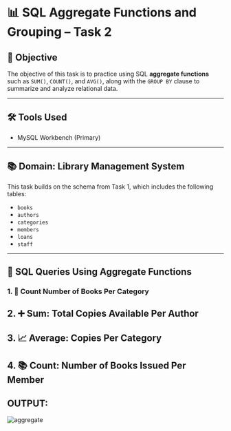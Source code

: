 # 📊 SQL Aggregate Functions and Grouping – Task 2

## 🎯 Objective

The objective of this task is to practice using SQL **aggregate functions** such as `SUM()`, `COUNT()`, and `AVG()`, along with the `GROUP BY` clause to summarize and analyze relational data.

---

## 🛠️ Tools Used

- MySQL Workbench (Primary)


---

## 📚 Domain: Library Management System

This task builds on the schema from Task 1, which includes the following tables:

- `books`
- `authors`
- `categories`
- `members`
- `loans`
- `staff`

---

## 🧪 SQL Queries Using Aggregate Functions

### 1. 🔢 Count Number of Books Per Category

## 2. ➕ Sum: Total Copies Available Per Author

## 3. 📈 Average: Copies Per Category

## 4. 📚 Count: Number of Books Issued Per Member

## OUTPUT:

![aggregate](https://github.com/user-attachments/assets/a80f4d8f-40c0-4913-bd6a-e514df5c102e)


